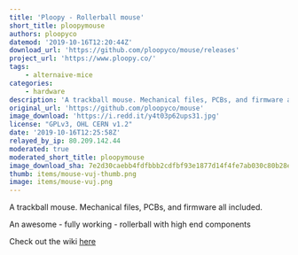 ```yaml
---
title: 'Ploopy - Rollerball mouse'
short_title: ploopymouse
authors: ploopyco
datemod: '2019-10-16T12:20:44Z'
download_url: 'https://github.com/ploopyco/mouse/releases'
project_url: 'https://www.ploopy.co/'
tags:
    - alternaive-mice
categories:
    - hardware
description: 'A trackball mouse. Mechanical files, PCBs, and firmware all included.'
original_url: 'https://github.com/ploopyco/mouse'
image_download: 'https://i.redd.it/y4t03p62ups31.jpg'
license: "GPLv3, OHL CERN v1.2"
date: '2019-10-16T12:25:58Z'
relayed_by_ip: 80.209.142.44
moderated: true
moderated_short_title: ploopymouse
image_download_sha: 7e2d30caebb4fdfbbb2cdfbf93e1877d14f4fe7ab030c80b28e4973604a4c16e
thumb: items/mouse-vuj-thumb.png
image: items/mouse-vuj.png
---
```

A trackball mouse. Mechanical files, PCBs, and firmware all included.

An awesome - fully working - rollerball with high end components

Check out the wiki [here](https://github.com/ploopyco/mouse/wiki/1.-Introduction)

